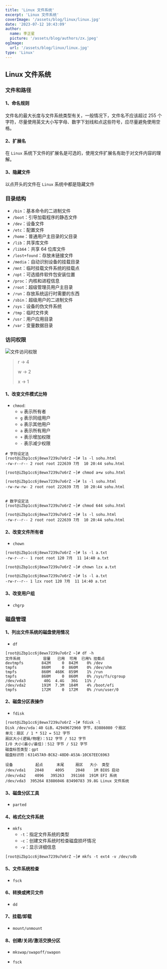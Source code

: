 ```yaml
---
title: 'Linux 文件系统'
excerpt: 'Linux 文件系统'
coverImage: '/assets/blog/linux/linux.jpg'
date: '2023-07-12 10:43:09'
author:
  name: 李正星
  picture: '/assets/blog/authors/zx.jpeg'
ogImage:
  url: '/assets/blog/linux/linux.jpg'
type: 'Linux'
---
```


## Linux 文件系统

### 文件和路径

#### 1、命名规则

文件名的最大长度与文件系统类型有关，一般情况下，文件名不应该超过 255 个字符，尽量使用英文大小写字母、数字下划线和点这些符号，应尽量避免使用空格。

#### 2、扩展名

在 `Linux` 系统下文件的扩展名是可选的，使用文件扩展名有助于对文件内容的理解。


#### 3、隐藏文件

以点开头的文件在 `Linux` 系统中都是隐藏文件


### 目录结构

- `/bin`：基本命令的二进制文件
- `/boot`：引导加载程序的静态文件
- `/dev`：设备文件
- `/etc`：配置文件
- `/home`：普通用户主目录的父目录
- `/lib`：共享库文件
- `/lib64`：共享 64 位库文件
- `/lost+found`：存放未链接文件
- `/media`：自动识别设备的挂载目录
- `/mnt`：临时挂载文件系统的挂载点
- `/opt`：可选插件软件包安装位置
- `/proc`：内核和进程信息
- `/root`：超级管理员用户主目录
- `/run`：存放系统运行时需要的东西
- `/sbin`：超级用户的二进制文件
- `/sys`：设备的伪文件系统
- `/tmp`：临时文件夹
- `/usr`：用户应用目录
- `/var`：变量数据目录

### 访问权限

![文件访问权限](/assets/blog/linux/file-mode.png)

> r -> 4
>
> w -> 2
>
> x -> 1

#### 1、改变文件模式比特

- `chmod`:
  - `u` 表示所有者
  - `g` 表示同组用户
  - `o` 表示其他用户
  - `a` 表示所有用户
  - `+` 表示增加权限
  - `-` 表示减少权限

```shell
# 字符设定法
[root@iZbp1cc6j8ewx7239u7o6rZ ~]# ls -l sohu.html
-rw-r--r-- 2 root root 222639 7月  10 20:44 sohu.html

[root@iZbp1cc6j8ewx7239u7o6rZ ~]# chmod a+w sohu.html

[root@iZbp1cc6j8ewx7239u7o6rZ ~]# ls -l sohu.html
-rw-rw-rw- 2 root root 222639 7月  10 20:44 sohu.html


# 数字设定法
[root@iZbp1cc6j8ewx7239u7o6rZ ~]# chmod 644 sohu.html

[root@iZbp1cc6j8ewx7239u7o6rZ ~]# ls -l sohu.html
-rw-r--r-- 2 root root 222639 7月  10 20:44 sohu.html
```

#### 2、改变文件所有者

- `chown`

```shell
[root@iZbp1cc6j8ewx7239u7o6rZ ~]# ls -l a.txt
-rw-r--r-- 1 root root 120 7月  11 14:40 a.txt

[root@iZbp1cc6j8ewx7239u7o6rZ ~]# chown lzx a.txt

[root@iZbp1cc6j8ewx7239u7o6rZ ~]# ls -l a.txt
-rw-r--r-- 1 lzx root 120 7月  11 14:40 a.txt
```

#### 3、改变用户组

- `chgrp`


### 磁盘管理

#### 1、列出文件系统的磁盘使用情况

- `df`

```shell
[root@iZbp1cc6j8ewx7239u7o6rZ ~]# df -h
文件系统          容量   已用  可用  已用% 挂载点
devtmpfs        842M     0  842M    0% /dev
tmpfs           860M     0  860M    0% /dev/shm
tmpfs           860M  468K  859M    1% /run
tmpfs           860M     0  860M    0% /sys/fs/cgroup
/dev/vda3        40G  4.4G   36G   11% /
/dev/vda2       191M  7.3M  184M    4% /boot/efi
tmpfs           172M     0  172M    0% /run/user/0
```

#### 2、磁盘分区表操作

- `fdisk`

```shell
[root@iZbp1cc6j8ewx7239u7o6rZ ~]# fdisk -l
Disk /dev/vda：40 GiB，42949672960 字节，83886080 个扇区
单元：扇区 / 1 * 512 = 512 字节
扇区大小(逻辑/物理)：512 字节 / 512 字节
I/O 大小(最小/最佳)：512 字节 / 512 字节
磁盘标签类型：gpt
磁盘标识符：631457A9-BC62-48D0-A53A-10C67EEC6963

设备          起点      末尾     扇区   大小  类型
/dev/vda1    2048     4095     2048    1M BIOS 启动
/dev/vda2    4096   395263   391168  191M EFI 系统
/dev/vda3  395264 83886046 83490783 39.8G Linux 文件系统
```

#### 3、磁盘分区工具

- `parted`

#### 4、格式化文件系统

- `mkfs`
  - `-t`：指定文件系统的类型
  - `-c`：创建文件系统时检查磁盘损坏情况
  - `-v`：显示详细信息

```shell
[root@iZbp1cc6j8ewx7239u7o6rZ ~]# mkfs -t ext4 -v /dev/sdb
```

#### 5、文件系统检查

- `fsck`

#### 6、转换或拷贝文件

- `dd`

#### 7、挂载/卸载

- `mount/unmount`

#### 8、创建/关闭/激活交换分区

- `mkswap/swapoff/swapon`

- `fsck`